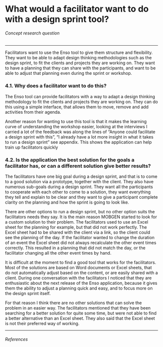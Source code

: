 # What would a facilitator want to do with a design sprint tool?
###### Concept research question
---
Facilitators want to use the Enso tool to give them structure and flexibility. They want to be able to adapt design thinking methodologies such as the design sprint, to fit the clients and projects they are working on. They want to have a planning that they can share with the participants, and want to be able to adjust that planning even during the sprint or workshop.

### 4.1. Why does a facilitator want to do this?
The Enso tool can provide facilitators with a way to adapt a design thinking methodology to fit the clients and projects they are working on. They can do this using a simple interface, that allows them to move, remove and add activities from their agenda.

Another reason for wanting to use this tool is that it makes the learning curve of understanding the workshop easier, looking at the interviews I carried a lot of the feedback was along the lines of “Anyone could facilitate a design sprint with this”, “I already have a lot more insight in what it takes to run a design sprint” see appendix. This shows the application can help train up facilitators quickly

### 4.2. Is the application the best solution for the goals a facilitator has, or can a different solution give better results?
The facilitators have one big goal during a design sprint, and that is to come to a good solution via a prototype, together with the client. They also have numerous sub-goals during a design sprint. They want all the participants to cooperate with each other to come to a solution, they want everything they tell and explain to be clear and they want to give a participant complete clarity on the planning and how the sprint is going to look like.

There are other options to run a design sprint, but no other option suits the facilitators needs they say. It is the main reason MOBGEN started to look for a custom solution to their problem. The facilitators used to use an Excel sheet for the planning for example, but that did not work perfectly. The Excel sheet had to be shared with the client via a link, so the client could see the planning of the day. If the facilitator wanted to change the duration of an event the Excel sheet did not always recalculate the other event times correctly. This resulted in a planning that did not match the day, or the facilitator changing all the other event times by hand.

It is difficult at the moment to find a good tool that works for the facilitators. Most of the solutions are based on Word documents or Excel sheets, that do not automatically adjust based on the content, or are easily shared with a client. During one conversation with the facilitators I noticed that they are enthusiastic about the next release of the Enso application, because it gives them the ability to adjust a planning quick and easy, and to focus more on the design sprint itself.

For that reason I think there are no other solutions that can solve the problem in an easier way. The facilitators mentioned that they have been searching for a better solution for quite some time, but were not able to find a better alternative than an Excel sheet. They also said that the Excel sheet is not their preferred way of working.

---

###### References
[^1]: Interviews with Yoav Farbey, business analyst at MOBGEN, Valentina Salvi, facilitator at MOBGEN and Israel Barros, facilitator at MOBGEN.
[^2]: Observations from the Shell Design Sprint, [Fly on the Wall](../../concept/fly-on-the-wall.md)